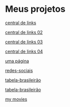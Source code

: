 #  Meus projetos


<a href="https://alexjjunio.github.io/my-projects/central-de-links/index.html"> central de links

<a href="https://alexjjunio.github.io/my-projects/central-de-links-002/index.html"> central de links 02

<a href="https://alexjjunio.github.io/my-projects/central-de-links-003/index.html"> central de links 03

<a href="https://alexjjunio.github.io/my-projects/central-de-links-004/index.html"> central de links 04

<a href="https://alexjjunio.github.io/my-projects/site-gabriella/index.html"> uma página

<a href="https://alexjjunio.github.io/my-projects/redes-sociais/index.html"> redes-sociais

<a href="https://alexjjunio.github.io/my-projects/tabela-brasileirao/index.html"> tabela-brasileirão

<a href="https://alexjjunio.github.io/my-projects/tabela-brasileirao/index.html"> tabela-brasileirão

<a href="https://alexjjunio.github.io/my-projects/my-favorite-movies/index.html"> my movies


